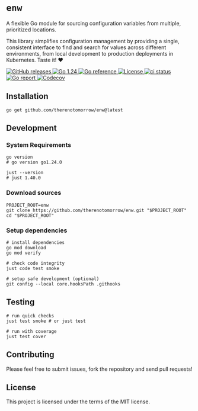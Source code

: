 # `enw`

A flexible Go module for sourcing configuration variables from multiple, prioritized locations.

This library simplifies configuration management by providing a single, consistent interface to find and search for
values across different environments, from local development to production deployments in Kubernetes. Taste it! :heart:

<div>
  <a href="https://github.com/therenotomorrow/enw/releases" target="_blank">
    <img src="https://img.shields.io/github/v/release/therenotomorrow/enw?color=FBC02D" alt="GitHub releases">
  </a>
  <a href="https://go.dev/doc/go1.24" target="_blank">
    <img src="https://img.shields.io/badge/Go-%3E%3D%201.24-blue.svg" alt="Go 1.24">
  </a>
  <a href="https://pkg.go.dev/github.com/therenotomorrow/enw" target="_blank">
    <img src="https://godoc.org/github.com/therenotomorrow/enw?status.svg" alt="Go reference">
  </a>
  <a href="https://github.com/therenotomorrow/enw/blob/master/LICENSE" target="_blank">
    <img src="https://img.shields.io/github/license/therenotomorrow/enw?color=388E3C" alt="License">
  </a>
  <a href="https://github.com/therenotomorrow/enw/actions/workflows/ci.yml" target="_blank">
    <img src="https://github.com/therenotomorrow/enw/actions/workflows/ci.yml/badge.svg" alt="ci status">
  </a>
  <a href="https://goreportcard.com/report/github.com/therenotomorrow/enw" target="_blank">
    <img src="https://goreportcard.com/badge/github.com/therenotomorrow/enw" alt="Go report">
  </a>
  <a href="https://codecov.io/gh/therenotomorrow/enw" target="_blank">
    <img src="https://img.shields.io/codecov/c/github/therenotomorrow/enw?color=546E7A" alt="Codecov">
  </a>
</div>

## Installation

```shell
go get github.com/therenotomorrow/enw@latest
```

## Development

### System Requirements

```shell
go version
# go version go1.24.0

just --version
# just 1.40.0
```

### Download sources

```shell
PROJECT_ROOT=enw
git clone https://github.com/therenotomorrow/enw.git "$PROJECT_ROOT"
cd "$PROJECT_ROOT"
```

### Setup dependencies

```shell
# install dependencies
go mod download
go mod verify

# check code integrity
just code test smoke

# setup safe development (optional)
git config --local core.hooksPath .githooks
```

## Testing

```shell
# run quick checks
just test smoke # or just test

# run with coverage
just test cover
```

## Contributing

Please feel free to submit issues, fork the repository and send pull requests!

## License

This project is licensed under the terms of the MIT license.
